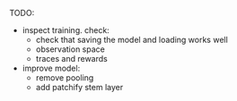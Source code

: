 TODO:
- inspect training. check:
    - check that saving the model and loading works well
    - observation space
    - traces and rewards
- improve model:
    - remove pooling
    - add patchify stem layer